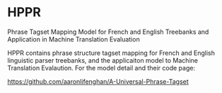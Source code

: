 # HPPR
Phrase Tagset Mapping Model for French and English Treebanks and Application in Machine Translation Evaluation

HPPR contains phrase structure tagset mapping for French and English linguistic parser treebanks, and the applicaiton model to Machine Translation Evalaution. For the model detail and their code page:

 https://github.com/aaronlifenghan/A-Universal-Phrase-Tagset
